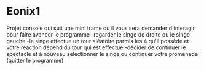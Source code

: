 # Eonix1
Projet console qui suit une mini trame où il vous sera demander d'interagir pour faire avancer le programme
-regarder le singe de droite ou le singe gauche
-le singe effectue un tour aléatoire parmis les 4 qu'il possède et votre réaction dépend du tour qui est effectué
-décider de continuer le spectacle et à nouveau selectionner le singe ou continuer votre promenade (quitter le programme)
